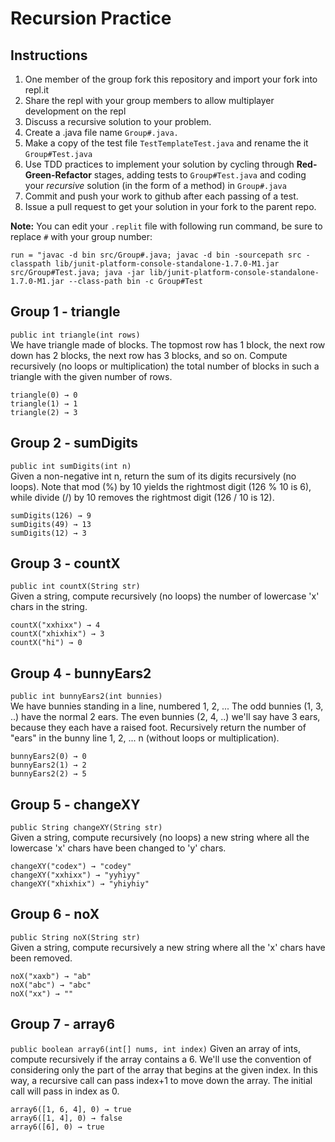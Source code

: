 # Recursion Practice

## Instructions
1. One member of the group fork this repository and import your fork into repl.it
2. Share the repl with your group members to allow multiplayer development on the repl
4. Discuss a recursive solution to your problem.
5. Create a .java file name `Group#.java.`
6. Make a copy of the test file `TestTemplateTest.java` and rename the it `Group#Test.java`
5. Use TDD practices to implement your solution by cycling through **Red-Green-Refactor** stages, adding tests to `Group#Test.java` and coding your *recursive* solution (in the form of a method) in `Group#.java`
5. Commit and push your work to github after each passing of a test.
6. Issue a pull request to get your solution in your fork to the parent repo.


**Note:** You can edit your `.replit` file with following run command, be sure to replace `#` with your group number:
```
run = "javac -d bin src/Group#.java; javac -d bin -sourcepath src -classpath lib/junit-platform-console-standalone-1.7.0-M1.jar src/Group#Test.java; java -jar lib/junit-platform-console-standalone-1.7.0-M1.jar --class-path bin -c Group#Test
```

## Group 1 - triangle
`public int triangle(int rows)`  
We have triangle made of blocks. The topmost row has 1 block, the next row down has 2 blocks, the next row has 3 blocks, and so on. Compute recursively (no loops or multiplication) the total number of blocks in such a triangle with the given number of rows.  
```
triangle(0) → 0
triangle(1) → 1
triangle(2) → 3
```

## Group 2 - sumDigits
`public int sumDigits(int n)`  
Given a non-negative int n, return the sum of its digits recursively (no loops). Note that mod (%) by 10 yields the rightmost digit (126 % 10 is 6), while divide (/) by 10 removes the rightmost digit (126 / 10 is 12).  
```
sumDigits(126) → 9
sumDigits(49) → 13
sumDigits(12) → 3
```

## Group 3 - countX
`public int countX(String str)`  
Given a string, compute recursively (no loops) the number of lowercase 'x' chars in the string.  
```
countX("xxhixx") → 4
countX("xhixhix") → 3
countX("hi") → 0
```

## Group 4 - bunnyEars2
`public int bunnyEars2(int bunnies)`  
We have bunnies standing in a line, numbered 1, 2, ... The odd bunnies (1, 3, ..) have the normal 2 ears. The even bunnies (2, 4, ..) we'll say have 3 ears, because they each have a raised foot. Recursively return the number of "ears" in the bunny line 1, 2, ... n (without loops or multiplication).
```
bunnyEars2(0) → 0
bunnyEars2(1) → 2
bunnyEars2(2) → 5
```

## Group 5 - changeXY
`public String changeXY(String str)`  
Given a string, compute recursively (no loops) a new string where all the lowercase 'x' chars have been changed to 'y' chars.
```
changeXY("codex") → "codey"
changeXY("xxhixx") → "yyhiyy"
changeXY("xhixhix") → "yhiyhiy"
```

## Group 6 - noX
`public String noX(String str)`  
Given a string, compute recursively a new string where all the 'x' chars have been removed.  
```
noX("xaxb") → "ab"
noX("abc") → "abc"
noX("xx") → ""
```

## Group 7 - array6
`public boolean array6(int[] nums, int index)`
Given an array of ints, compute recursively if the array contains a 6. We'll use the convention of considering only the part of the array that begins at the given index. In this way, a recursive call can pass index+1 to move down the array. The initial call will pass in index as 0.
```
array6([1, 6, 4], 0) → true
array6([1, 4], 0) → false
array6([6], 0) → true
```



